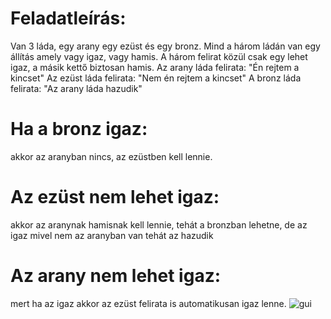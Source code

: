 # Feladatleírás:
Van 3 láda, egy arany egy ezüst és egy bronz. Mind a három ládán van egy állítás amely vagy igaz, vagy hamis. A három felirat közül csak egy lehet igaz, a másik kettő biztosan hamis. 
Az arany láda felirata: "Én rejtem a kincset"
Az ezüst láda felirata: "Nem én rejtem a kincset"
A bronz láda felirata: "Az arany láda hazudik"

# Ha a bronz igaz: 
akkor az aranyban nincs, az ezüstben kell lennie.
# Az ezüst nem lehet igaz:
akkor az aranynak hamisnak kell lennie, tehát a bronzban lehetne, de az igaz mivel nem az aranyban van tehát az hazudik
# Az arany nem lehet igaz:
mert ha az igaz akkor az ezüst felirata is automatikusan igaz lenne. 
![gui](https://github.com/user-attachments/assets/1590b8b3-4ac8-44fc-a994-a2ddab16df0d)
